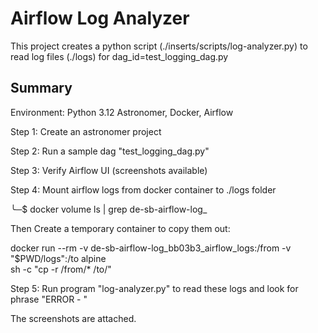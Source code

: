 # Airflow Log Analyzer
This project creates a python script (./inserts/scripts/log-analyzer.py) to read log files (./logs) for dag_id=test_logging_dag.py

## Summary
Environment: Python 3.12
Astronomer, Docker, Airflow


Step 1: Create an astronomer project

Step 2: Run a sample dag "test_logging_dag.py"

Step 3: Verify Airflow UI (screenshots available)

Step 4: Mount airflow logs from docker container to ./logs folder

╰─$ docker volume ls | grep de-sb-airflow-log_

Then Create a temporary container to copy them out:

docker run --rm -v de-sb-airflow-log_bb03b3_airflow_logs:/from -v "$PWD/logs":/to alpine \
  sh -c "cp -r /from/* /to/"

Step 5: Run program "log-analyzer.py" to read these logs and look for phrase "ERROR - "


The screenshots are attached.

